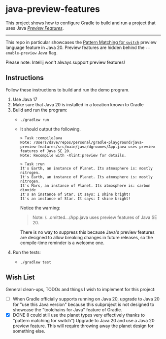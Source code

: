 # java-preview-features

This project shows how to configure Gradle to build and run a project that uses Java [_Preview Features_](https://openjdk.java.net/jeps/12).

---

This repo in particular showcases the [Pattern Matching for `switch`](https://openjdk.org/jeps/433) preview language
feature in Java 20. Preview features are hidden behind the `--enable-preview` Java flag.

Please note: Intellij won't always support preview features!


## Instructions

Follow these instructions to build and run the demo program.

1. Use Java 17
2. Make sure that Java 20 is installed in a location known to Gradle
3. Build and run the program:
   * ```shell
     ./gradlew run
     ```
   * It should output the following.
     ```text
     > Task :compileJava
     Note: /Users/dave/repos/personal/gradle-playground/java-preview-features/src/main/java/dgroomes/App.java uses preview features of Java SE 20.
     Note: Recompile with -Xlint:preview for details.
     
     > Task :run
     It's Earth, an instance of Planet. Its atmosphere is: mostly nitrogen.
     It's Earth, an instance of Planet. Its atmosphere is: mostly nitrogen.
     It's Mars, an instance of Planet. Its atmosphere is: carbon dioxide
     It's an instance of Star. It says: I shine bright!
     It's an instance of Star. It says: I shine bright!
     ```
     Notice the warning:
       > Note: /...omitted.../App.java uses preview features of Java SE 20.
     
     There is no way to suppress this because Java's preview features are designed to allow breaking changes in future
     releases, so the compile-time reminder is a welcome one.   
4. Run the tests:
   * ```shell
     ./gradlew test
     ```


## Wish List

General clean-ups, TODOs and things I wish to implement for this project:

* [ ] When Gradle officially supports running on Java 20, upgrade to Java 20 for "use this Java version" because this
  subproject is not designed to showcase the "toolchains for Java" feature of Gradle.
* [x] DONE (I could still use the planet types very effectively thanks to "pattern matching for switch") Upgrade to Java 20 and use a Java 20 preview feature. This will require throwing away the planet design for something
  else.
